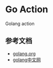 # Go Action
Golang action

## 参考文档
- [golang.org](https://golang.org/)
- [golang中文网](https://studygolang.com/)

